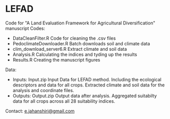 # LEFAD
Code for "A Land Evaluation Framework for Agricultural Diversification" manuscript
Codes:
- DataCleanFilter.R	        Code for cleaning the .csv files
- PedoclimateDownloader.R	  Batch downloads soil and climate data
- clim_download_server6.R	  Extract climate and soil data
- Analysis.R	              Calculating the indices and tyding up the results
- Results.R	                Creating the manuscript figures

Data: 
- Inputs: Input.zip	Input Data for LEFAD method. Including the ecological descriptors and data for all crops. Extracted climate and soil data for the analysis and coordinate files. 
- Outputs: Output.zip Output data after analysis. Aggregated suitabilty data for all crops across all 28 suitability indices. 

Contact: e.jahanshiri@gmail.com 
